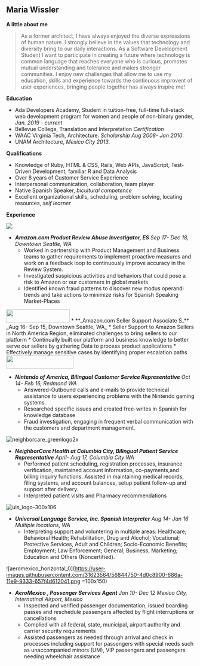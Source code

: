 
## Maria Wissler


**A little about me**

> As a former architect, I have always enjoyed the diverse expressions of human nature. I strongly believe in the values that technology and diversity bring to our daily interactions. As a Software Development Student I want to participate in creating a future where technology is common language that reaches everyone who is curious, promotes mutual understanding 
and tolerance and makes stronger communities. I enjoy new challenges that allow me to use my education, skills and experience towards the continuous improvent of user experiences, bringing people together has always inspire me! 


**Education**

* Ada Developers Academy, Student in tuition-free, full-time full-stack web development program for women and people of non-binary gender, _Jan. 2019 - current_
* Bellevue College, Translation and Interpretation _Certification_ 
* WAAC Virginia Tech, Architecture. _Scholarship Aug 2008- Jan 2010_.
* UNAM Architecture, _Mexico City 2013_.


**Qualifications**

* Knowledge of Ruby, HTML & CSS, Rails, Web APIs, JavaScript, Test-Driven Development, familiar R and Data Analysis
* Over 8 years of Customer Service Experience
* Interpersonal communication, collaboration, team player 
* Native Spanish Speaker, _bicultural competence_
* Excellent organizational skills, scheduling, problem solving, locating resources, _self learner_

**Experience**

![](http://media.corporate-ir.net/media_files/IROL/25/251199/Logo2017/Amazon/amazon_es_col_RGB-tn.png)
* **_Amazon.com Product Review Abuse Investigator, ES_** _Sep 17- Dec 18, Downtown Seattle, WA_
  * Worked in partnership with Product Management and Business teams to gather requirements to implement proactive measures and work on a feedback loop to continuously improve accuracy in the Review System. 
  * Investigated suspicious activities and behaviors that could pose a risk to Amazon or our customers in global markets
  * Identified known fraud patterns to discover new modus operandi trends and take actions to minimize risks for Spanish Speaking Market-Places

<img src="" width="170" height="35" >
* **_Amazon.com Seller Support Associate S_** _Aug 16- Sep 15, Downtown Seattle, WA_ 
  * Seller Support to Amazon Sellers in North America Region, eliminated challenges to bring sellers to our platform
  * Continually built our platform and business knowledge to better serve our sellers by gathering Data to process product applications
  * Effectively manage sensitive cases by identifying proper escalation paths

<img src="![Snip 2019-04-26 21 58 52](https://user-images.githubusercontent.com/31623564/56844982-92cb5080-686e-11e9-8829-0417570d8673.png)" width="180" height= "35">

* **_Nintendo of America, Bilingual Customer Service Representative_** _Oct 14- Feb 16, Redmond WA_
  * Answered-Outbound calls and e-mails to provide technical assistance to users experiencing problems with the Nintendo gaming systems  
  * Researched specific issues and created free-writes in Spanish for knowledge database 
  * Fraud investigation, engaging in frequent verbal communication with the customers and department management.
  
![neighborcare_greenlogo2x](https://user-images.githubusercontent.com/31623564/56844724-eb4c1f00-6869-11e9-881d-7e11b9129294.png) 
* **_NeighborCare Health at Columbia City, Bilingual Patient Service Representative_** _April- Aug 17, Columbia City WA_
  * Performed patient scheduling, registration processes, insurance verification, maintained account information, co-payments,and billing inquiry functions. Assisted in maintaining medical records, filing systems, and account balances, setup patient follow-up and support after delivery.
   * Interpreted patient visits and Pharmacy recommendations

![uls_logo-300x106](https://user-images.githubusercontent.com/31623564/56844740-19c9fa00-686a-11e9-824c-64ae12abd0bb.png)
* **_Universal Language Service, Inc. Spanish Interpreter_** _Aug 14- Jan 16 Multiple locations, WA_
  * Interpreting support and voluntering in multiple areas: Healthcare; Behavioral Health; Rehabilitation, Drug and Alcohol; Vocational; Protective Services, Adult and Children; Socio-Economic Benefits; Employment; Law Enforcement; General; Business, Marketing; Education and Others (Noncertified).

![aeromexico_horizontal_0](https://user-images.githubusercontent.com/31623564/56844750-4d0c8900-686a-11e9-9333-657f4d612041.png =100x150)
* **_AeroMexico , Passenger Services Agent_** _Jan 10- Dec 12 Mexico City, Internatinal Airport, Mexico_
  * Inspected and verified passenger documentation, issued boarding passes and reschedule passengers affected by flight interruptions or cancellations
  * Complied with all federal, state, municipal, airport authority and carrier security requirements
  * Assisted passengers as needed through arrival and check in processes including support for passengers with special needs such as unaccompanied minors (UM), VIP passengers and passengers needing wheelchair assistance
  
